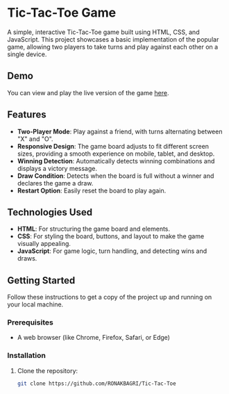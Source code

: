 # Tic-Tac-Toe Game

A simple, interactive Tic-Tac-Toe game built using HTML, CSS, and JavaScript. This project showcases a basic implementation of the popular game, allowing two players to take turns and play against each other on a single device.

## Demo

You can view and play the live version of the game [here](https://ronakbagri.github.io/Tic-Tac-Toe/).

## Features

- **Two-Player Mode**: Play against a friend, with turns alternating between "X" and "O".
- **Responsive Design**: The game board adjusts to fit different screen sizes, providing a smooth experience on mobile, tablet, and desktop.
- **Winning Detection**: Automatically detects winning combinations and displays a victory message.
- **Draw Condition**: Detects when the board is full without a winner and declares the game a draw.
- **Restart Option**: Easily reset the board to play again.

## Technologies Used

- **HTML**: For structuring the game board and elements.
- **CSS**: For styling the board, buttons, and layout to make the game visually appealing.
- **JavaScript**: For game logic, turn handling, and detecting wins and draws.

## Getting Started

Follow these instructions to get a copy of the project up and running on your local machine.

### Prerequisites

- A web browser (like Chrome, Firefox, Safari, or Edge)

### Installation

1. Clone the repository:
   ```bash
   git clone https://github.com/RONAKBAGRI/Tic-Tac-Toe
